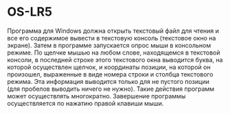 # OS-LR5

Программа для Windows должна открыть текстовый файл для чтения и все его содержимое вывести в текстовую консоль (текстовое окно на
экране). Затем в программе запускается опрос мыши в консольном режиме. По
щелчке мышью на любом слове, находящемся в текстовой консоли, в последней строке этого текстового окна выводится буква, на которой осуществлен
щелчок, и координаты позиции, на которой он произошел, выраженные в виде
номера строки и столбца текстового режима. Эта информация выводится только для не пустого позиции (для пробелов выводить ничего не нужно). Такие
действия программ может осуществлять многократно. Завершение программы
осуществляется по нажатию правой клавиши мыши.
